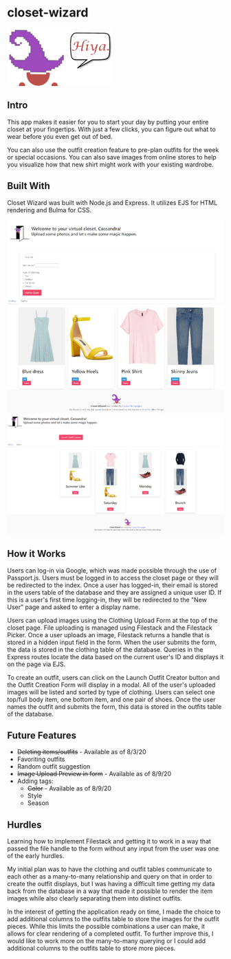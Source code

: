 # closet-wizard

![Hello from Closet Wizard](./public/images/peekingWizardtext.png)
## Intro
This app makes it easier for you to start your day by putting your entire closet at your fingertips. With just a few clicks, you can figure out what to wear before you even get out of bed. 

You can also use the outfit creation feature to pre-plan outfits for the week or special occasions. You can also save images from online stores to help you visualize how that new shirt might work with your existing wardrobe.

## Built With
Closet Wizard was built with Node.js and Express. It utilizes EJS for HTML rendering and Bulma for CSS.

![Demo Closet](./public/images/closet.png)![Demo Closet Outfits](./public/images/closet2.png)
## How it Works
Users can log-in via Google, which was made possible through the use of Passport.js.  Users must be logged in to access the closet page or they will be redirected to the index. Once a user has logged-in, their email is stored in the users table of the database and they are assigned a unique user ID. If this is a user's first time logging-in, they will be redirected to the "New User" page and asked to enter a display name.

Users can upload images using the Clothing Upload Form at the top of the closet page. File uploading is managed using Filestack and the Filestack Picker.  Once a user uploads an image, Filestack returns a handle that is stored in a hidden input field in the form. When the user submits the form, the data is stored in the clothing table of the database.  Queries in the Express routes locate the data based on the current user's ID and displays it on the page via EJS.

To create an outfit, users can click on the Launch Outfit Creator button and the Outfit Creation Form will display in a modal. All of the user's uploaded images will be listed and sorted by type of clothing.  Users can select one top/full body item, one bottom item, and one pair of shoes.  Once the user names the outfit and submits the form, this data is stored in the outfits table of the database.

## Future Features
* ~~Deleting items/outfits~~ - Available as of 8/3/20
* Favoriting outfits
* Random outfit suggestion
* ~~Image Upload Preview in form~~ - Available as of 8/9/20
* Adding tags:
    - ~~Color~~ - Available as of 8/9/20
    - Style
    - Season

## Hurdles
Learning how to implement Filestack and getting it to work in a way that passed the file handle to the form without any input from the user was one of the early hurdles.

My initial plan was to have the clothing and outfit tables communicate to each other as a many-to-many relationship and query on that in order to create the outfit displays, but I was having a difficult time getting my data back from the database in a way that made it possible to render the item images while also clearly separating them into distinct outfits.  

In the interest of getting the application ready on time, I made the choice to add additional columns to the outfits table to store the images for the outfit pieces.  While this limits the possible combinations a user can make, it allows for clear rendering of a completed outfit.  To further improve this, I would like to work more on the many-to-many querying or I could add additional columns to the outfits table to store more pieces.
